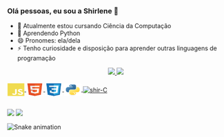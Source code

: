 ### Olá pessoas, eu sou a Shirlene 👋

- 🔭 Atualmente estou cursando Ciência da Computação
- 🌱 Aprendendo Python
- 😄 Pronomes: ela/dela
- ⚡ Tenho curiosidade e disposição para aprender outras linguagens de programação

<div align="center">
  <a href="https://github.com/ShirleneSousa">
  <img height="180em" src="https://github-readme-stats.vercel.app/api?username=ShirleneSousa&show_icons=true&theme=dracula&include_all_commits=true&count_private=true"/>
  <img height="180em" src="https://github-readme-stats.vercel.app/api/top-langs/?username=ShirleneSousa&layout=compact&langs_count=7&theme=dracula"/>
</div>
  
  
<div style="display: inline_block"><br>
  <img align="center" alt="shir-Js" height="30" width="40" src="https://raw.githubusercontent.com/devicons/devicon/master/icons/javascript/javascript-plain.svg">
  <img align="center" alt="shir-HTML" height="30" width="40" src="https://raw.githubusercontent.com/devicons/devicon/master/icons/html5/html5-original.svg">
  <img align="center" alt="shir-CSS" height="30" width="40" src="https://raw.githubusercontent.com/devicons/devicon/master/icons/css3/css3-original.svg">
  <img align="center" alt="shir-Python" height="30" width="40" src="https://raw.githubusercontent.com/devicons/devicon/master/icons/python/python-original.svg">
  <img align="center" alt="shir-C" height="30" width="40" src="https://cdn.jsdelivr.net/gh/devicons/devicon/icons/c/c-original.svg" />
  
  ##
 
<div> 
  <a href="https://www.instagram.com/shir_le_ne/" target="_blank"><img src="https://img.shields.io/badge/-Instagram-%23E4405F?style=for-the-badge&logo=instagram&logoColor=white" target="_blank"></a> 
  <a href="https://www.linkedin.com/in/shirlene-sousa-659aa7237/" target="_blank"><img src="https://img.shields.io/badge/-LinkedIn-%230077B5?style=for-the-badge&logo=linkedin&logoColor=white" target="_blank"></a> 
 
  ![Snake animation](https://github.com/ShirleneSousa/ShirleneSousa/blob/7f5b4919f7cca6e5cbdcefb99eae837c871a7ecc/.github/workflows/main.yml)
</div>
